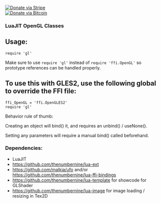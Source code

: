 [![Donate via Stripe](https://img.shields.io/badge/Donate-Stripe-green.svg)](https://buy.stripe.com/00gbJZ0OdcNs9zi288)<br>
[![Donate via Bitcoin](https://img.shields.io/badge/Donate-Bitcoin-green.svg)](bitcoin:37fsp7qQKU8XoHZGRQvVzQVP8FrEJ73cSJ)<br>

### LuaJIT OpenGL Classes

## Usage:
```
require 'gl'
```

Make sure to use `require 'gl'` instead of `require 'ffi.OpenGL'` so prototype references can be handled properly.

## To use this with GLES2, use the following global to override the FFI file:
```
ffi_OpenGL = 'ffi.OpenGLES2'
require 'gl'
```

Behavior rule of thumb:

Creating an object will bind() it, and requires an unbind() / useNone().

Setting any parameters will require a manual bind() called beforehand.

### Dependencies:

- LuaJIT
- https://github.com/thenumbernine/lua-ext
- https://github.com/malkia/ufo and/or https://github.com/thenumbernine/lua-ffi-bindings
- https://github.com/thenumbernine/lua-template for showcode for GLShader
- https://github.com/thenumbernine/lua-image for image loading / resizing in Tex2D
